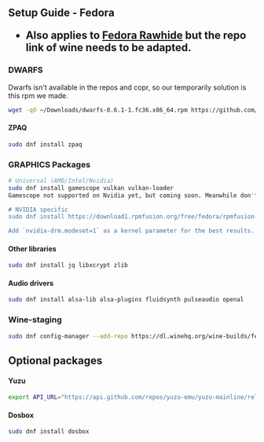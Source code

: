 <h2>Setup Guide - Fedora</h21>

- Also applies to [Fedora Rawhide](https://docs.fedoraproject.org/en-US/releases/rawhide/) but the repo link of wine needs to be adapted.

### DWARFS
Dwarfs isn't available in the repos and copr, so our temporarily solution is this rpm we made.
```sh
wget -qO ~/Downloads/dwarfs-0.6.1-1.fc36.x86_64.rpm https://github.com/jc141x/jc141-bash/releases/download/420/dwarfs-0.6.1-1.fc36.x86_64.rpm && sudo dnf install ~/Downloads/dwarfs-0.6.1-1.fc36.x86_64.rpm
```

#### ZPAQ
```sh
sudo dnf install zpaq
```

### GRAPHICS Packages

```sh
# Universal (AMD/Intel/Nvidia)
sudo dnf install gamescope vulkan vulkan-loader
Gamescope not supported on Nvidia yet, but coming soon. Meanwhile don't install it or it will get used and fail to boot games.

# NVIDIA specific
sudo dnf install https://download1.rpmfusion.org/free/fedora/rpmfusion-free-release-$(rpm -E %fedora).noarch.rpm https://download1.rpmfusion.org/nonfree/fedora/rpmfusion-nonfree-release-$(rpm -E %fedora).noarch.rpm && sudo dnf install xorg-x11-drv-nvidia akmod-nvidia

Add `nvidia-drm.modeset=1` as a kernel parameter for the best results.
```

#### Other libraries
```sh
sudo dnf install jq libxcrypt zlib
```

#### Audio drivers
```sh
sudo dnf install alsa-lib alsa-plugins fluidsynth pulseaudio openal
```

### Wine-staging
```sh
sudo dnf config-manager --add-repo https://dl.winehq.org/wine-builds/fedora/35/winehq.repo && sudo dnf install winehq-staging
```

## Optional packages

#### Yuzu
```sh
export API_URL="https://api.github.com/repos/yuzu-emu/yuzu-mainline/releases/latest" && export DOWNLOAD_URL=$(curl -s $API_URL | grep -oP '"browser_download_url": "\K(.*AppImage)(?=")') && curl -Lo /tmp/yuzu --progress-meter $DOWNLOAD_URL && chmod +x /tmp/yuzu && sudo mv /tmp/yuzu /usr/local/bin/yuzu
```

#### Dosbox
```sh
sudo dnf install dosbox
```
